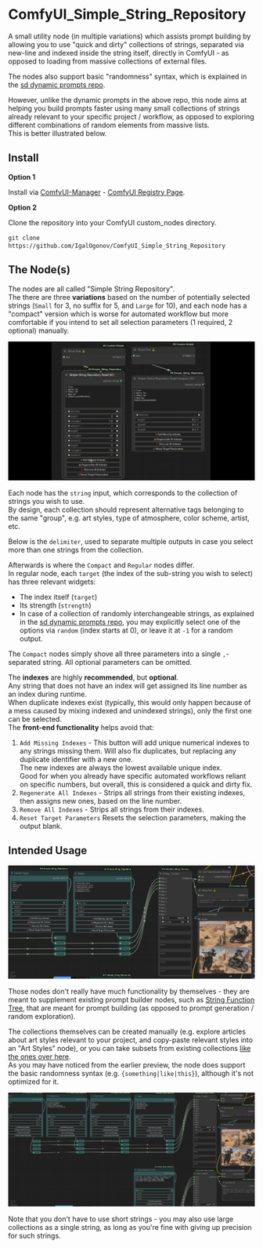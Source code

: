 # ComfyUI_Simple_String_Repository

A small utility node (in multiple variations) which assists prompt building by allowing you to use "quick and dirty" collections of strings, separated via new-line and indexed inside the string itself, directly in ComfyUI - as opposed to loading from massive collections of external files.  

The nodes also support basic "randomness" syntax, which is explained in the [sd dynamic prompts repo](https://github.com/adieyal/sd-dynamic-prompts).  

However, unlike the dynamic prompts in the above repo, this node aims at helping you build prompts faster using many small collections of strings already relevant to your specific project / workflow, as opposed to exploring different combinations of random elements from massive lists.  
This is better illustrated below.


Install
-----------------------------------------------------------------------------

**Option 1**

Install via [ComfyUI-Manager](https://github.com/ltdrdata/ComfyUI-Manager) - [ComfyUI Registry Page](https://registry.comfy.org/publishers/io/nodes/comfyui_simple_string_repository).

**Option 2**

Clone the repository into your ComfyUI custom_nodes directory.
```text
git clone https://github.com/IgalOgonov/ComfyUI_Simple_String_Repository
```

The Node(s)
-----------------------------------------------------------------------------  

The nodes are all called "Simple String Repository".  
The there are three **variations** based on the number of potentially selected strings (`Small` for 3, no suffix for 5, and `Large` for 10), and each node has a "compact" version which is worse for automated workflow but more comfortable if you intend to set all selection parameters (1 required, 2 optional) manually.  

![basic usage](examples/1.gif)

Each node has the `string` input, which corresponds to the collection of strings you wish to use.  
By design, each collection should represent alternative tags belonging to the same "group", e.g. art styles, type of atmosphere, color scheme, artist, etc.  

Below is the `delimiter`, used to separate multiple outputs in case you select more than one strings from the collection.

Afterwards is where the `Compact` and `Regular` nodes differ.  
In regular node, each `target` (the index of the sub-string you wish to select) has three relevant widgets:  
* The index itself (`target`) 
* Its strength (`strength`)
* In case of a collection of randomly interchangeable strings, as explained in the [sd dynamic prompts repo](https://github.com/adieyal/sd-dynamic-prompts), you may explicitly select one of the options via `random` (index starts at 0), or leave it at `-1` for a random output.

The `Compact` nodes simply shove all three parameters into a single `,`-separated string. All optional parameters can be omitted.  

The **indexes** are highly **recommended**, but **optional**.  
Any string that does not have an index will get assigned its line number as an index during runtime.  
When duplicate indexes exist (typically, this would only happen because of a mess caused by mixing indexed and unindexed strings), only the first one can be selected.  
The **front-end functionality** helps avoid that:  

1. `Add Missing Indexes` - This button will add unique numerical indexes to any strings missing them. Will also fix duplicates, but replacing any duplicate identifier with a new one.  
   The new indexes are always the lowest available unique index.  
   Good for when you already have specific automated workflows reliant on specific numbers, but overall, this is considered a quick and dirty fix.
2. `Regenerate All Indexes` - Strips all strings from their existing indexes, then assigns new ones, based on the line number.
3. `Remove All Indexes` - Strips all strings from their indexes.  
4. `Reset Target Parameters` Resets the selection parameters, making the output blank.

Intended Usage
-----------------------------------------------------------------------------  
![alt text](examples/2.png)

Those nodes don't really have much functionality by themselves - they are meant to supplement existing prompt builder nodes, such as [String Function Tree](https://github.com/wolfden/ComfyUi_String_Function_Tree), that are meant for prompt building (as opposed to prompt generation / random exploration).  

The collections themselves can be created manually (e.g. explore articles about art styles relevant to your project, and copy-paste relevant styles into an "Art Styles" node), or you can take subsets from existing collections [like the ones over here](https://github.com/adieyal/sd-dynamic-prompts/tree/main/collections).  
As you may have noticed from the earlier preview, the node does support the basic randomness syntax (e.g. `{something|like|this}`), although it's not optimized for it.

![alt text](examples/3.png)  

Note that you don't have to use short strings - you may also use large collections as a single string, as long as you're fine with giving up precision for such strings.
